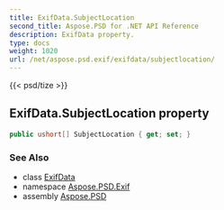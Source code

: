 ```yaml
---
title: ExifData.SubjectLocation
second_title: Aspose.PSD for .NET API Reference
description: ExifData property. 
type: docs
weight: 1020
url: /net/aspose.psd.exif/exifdata/subjectlocation/
---
```

{{< psd/tize >}}
## ExifData.SubjectLocation property

```csharp
public ushort[] SubjectLocation { get; set; }
```

### See Also

* class [ExifData](../)
* namespace [Aspose.PSD.Exif](../../exifdata/)
* assembly [Aspose.PSD](../../../)


